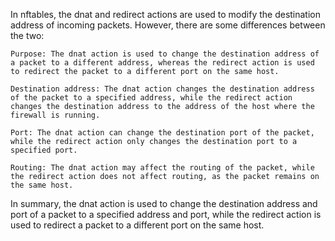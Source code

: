 In nftables, the dnat and redirect actions are used to modify the destination address of incoming packets. However, there are some differences between the two:

    Purpose: The dnat action is used to change the destination address of a packet to a different address, whereas the redirect action is used to redirect the packet to a different port on the same host.

    Destination address: The dnat action changes the destination address of the packet to a specified address, while the redirect action changes the destination address to the address of the host where the firewall is running.

    Port: The dnat action can change the destination port of the packet, while the redirect action only changes the destination port to a specified port.

    Routing: The dnat action may affect the routing of the packet, while the redirect action does not affect routing, as the packet remains on the same host.

In summary, the dnat action is used to change the destination address and port of a packet to a specified address and port, while the redirect action is used to redirect a packet to a different port on the same host.
